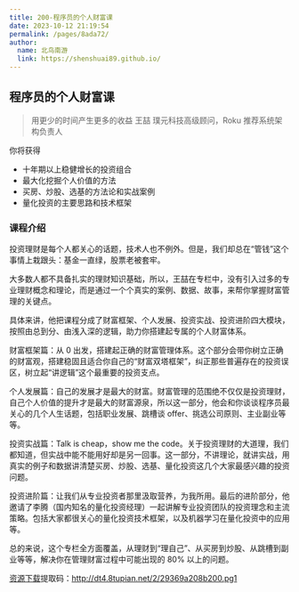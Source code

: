 ```yaml
---
title: 200-程序员的个人财富课
date: 2023-10-12 21:19:54
permalink: /pages/8ada72/
author: 
  name: 北鸟南游
  link: https://shenshuai89.github.io/
---
```

## 程序员的个人财富课

> 用更少的时间产生更多的收益
> 王喆  璞元科技高级顾问，Roku 推荐系统架构负责人

你将获得

- 十年期以上稳健增长的投资组合
- 最大化挖掘个人价值的方法
- 买房、炒股、选基的方法论和实战案例
- 量化投资的主要思路和技术框架

### 课程介绍

投资理财是每个人都关心的话题，技术人也不例外。但是，我们却总在“管钱”这个事情上栽跟头：基金一直绿，股票老被套牢。

大多数人都不具备扎实的理财知识基础，所以，王喆在专栏中，没有引入过多的专业理财概念和理论，而是通过一个个真实的案例、数据、故事，来帮你掌握财富管理的关键点。

具体来讲，他把课程分成了财富框架、个人发展、投资实战、投资进阶四大模块，按照由总到分、由浅入深的逻辑，助力你搭建起专属的个人财富体系。


财富框架篇：从 0 出发，搭建起正确的财富管理体系。这个部分会带你树立正确的财富观，搭建稳固且适合你自己的“财富双塔框架”，纠正那些普遍存在的投资误区，树立起“讲逻辑”这个最重要的投资支点。

个人发展篇：自己的发展才是最大的财富。财富管理的范围绝不仅仅是投资理财，自己个人价值的提升才是最大的财富源泉，所以这一部分，他会和你谈谈程序员最关心的几个人生话题，包括职业发展、跳槽谈 offer、挑选公司原则、主业副业等等。

投资实战篇：Talk is cheap，show me the code。关于投资理财的大道理，我们都知道，但实战中能不能用好却是另一回事。这一部分，不讲理论，就讲实战，用真实的例子和数据讲清楚买房、炒股、选基、量化投资这几个大家最感兴趣的投资问题。

投资进阶篇：让我们从专业投资者那里汲取营养，为我所用。最后的进阶部分，他邀请了李腾（国内知名的量化投资经理）一起讲解专业投资团队的投资理念和主流策略。包括大家都很关心的量化投资技术框架，以及机器学习在量化投资中的应用等。

总的来说，这个专栏全方面覆盖，从理财到“理自己”、从买房到炒股、从跳槽到副业等等，解决你在管理财富过程中可能出现的 80% 以上的问题。

[资源下载](https://pan.baidu.com/s/1LUwb9V9kVGz0Dg6AovUgKw)提取码：http://dt4.8tupian.net/2/29369a208b200.pg1
